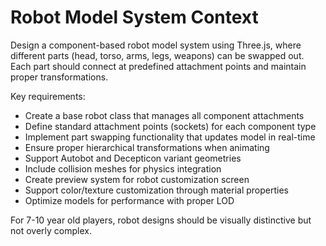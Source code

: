 # Robot Model System Context

Design a component-based robot model system using Three.js, where different parts (head, torso, arms, legs, weapons) can be swapped out. Each part should connect at predefined attachment points and maintain proper transformations.

Key requirements:
- Create a base robot class that manages all component attachments
- Define standard attachment points (sockets) for each component type
- Implement part swapping functionality that updates model in real-time
- Ensure proper hierarchical transformations when animating
- Support Autobot and Decepticon variant geometries
- Include collision meshes for physics integration
- Create preview system for robot customization screen
- Support color/texture customization through material properties
- Optimize models for performance with proper LOD

For 7-10 year old players, robot designs should be visually distinctive but not overly complex.